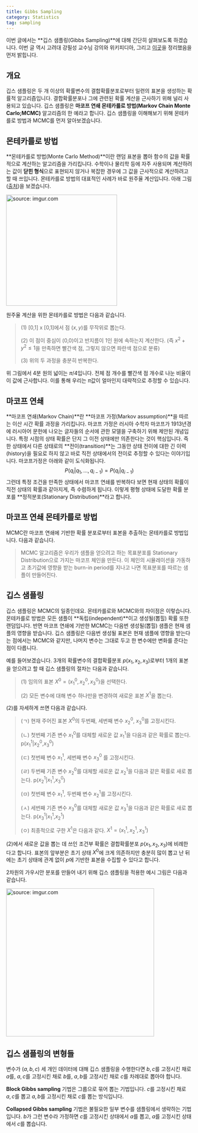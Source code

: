```yaml
---
title: Gibbs Sampling
category: Statistics
tag: sampling
---
```


이번 글에서는 **깁스 샘플링(Gibbs Sampling)**에 대해 간단히 살펴보도록 하겠습니다. 이번 글 역시 고려대 강필성 교수님 강의와 위키피디아, 그리고 [이곳](http://www.4four.us/article/2014/11/markov-chain-monte-carlo)을 정리했음을 먼저 밝힙니다.



## 개요

깁스 샘플링은 두 개 이상의 확률변수의 결합확률분포로부터 일련의 표본을 생성하는 확률적 알고리즘입니다. 결합확률분포나 그에 관련된 확률 계산을 근사하기 위해 널리 사용되고 있습니다. 깁스 샘플링은 **마코프 연쇄 몬테카를로 방법(Markov Chain Monte Carlo;MCMC)** 알고리즘의 한 예라고 합니다. 깁스 샘플링을 이해해보기 위해 몬테카를로 방법과 MCMC를 먼저 알아보겠습니다.



## 몬테카를로 방법

**몬테카를로 방법(Monte Carlo Method)**이란 랜덤 표본을 뽑아 함수의 값을 확률적으로 계산하는 알고리즘을 가리킵니다. 수학이나 물리학 등에 자주 사용되며 계산하려는 값이 **닫힌 형식**으로 표현되지 않거나 복잡한 경우에 그 값을 근사적으로 계산하려고 할 때 쓰입니다. 몬테카를로 방법의 대표적인 사례가 바로 원주율 계산입니다. 아래 그림([출처](https://ko.wikipedia.org/wiki/%EB%AA%AC%ED%85%8C%EC%B9%B4%EB%A5%BC%EB%A1%9C_%EB%B0%A9%EB%B2%95))을 보겠습니다.

<a href="http://imgur.com/2p1va60"><img src="http://i.imgur.com/2p1va60.gif" width="300px" title="source: imgur.com" /></a>

원주율 계산을 위한 몬테카를로 방법은 다음과 같습니다.

> (1) [0,1] x [0,1]에서 점 $(x,y)$를 무작위로 뽑는다.
>
> (2) 이 점이 중심이 (0,0)이고 반지름이 1인 원에 속하는지 계산한다. (즉 $x^2+y^2≤1$을 만족하면 빨간색 점, 그렇지 않으면 파란색 점으로 분류)
>
> (3) 위의 두 과정을 충분히 반복한다.

위 그림에서 4분 원의 넓이는 $π/4$입니다. 전체 점 개수를 빨간색 점 개수로 나눈 비율이 이 값에 근사합니다. 이를 통해 우리는 $π$값이 얼마인지 대략적으로 추정할 수 있습니다.



## 마코프 연쇄

**마코프 연쇄(Markov Chain)**란 **마코프 가정(Markov assumption)**을 따르는 이산 시간 확률 과정을 가리킵니다. 마코프 가정은 러시아 수학자 마코프가 1913년경에 러시아어 문헌에 나오는 글자들의 순서에 관한 모델을 구축하기 위해 제안된 개념입니다. 특정 시점의 상태 확률은 단지 그 이전 상태에만 의존한다는 것이 핵심입니다. 즉 한 상태에서 다른 상태로의 **전이(transition)**는 그동안 상태 전이에 대한 긴 이력(history)을 필요로 하지 않고 바로 직전 상태에서의 전이로 추정할 수 있다는 이야기입니다. 마코프가정은 아래와 같이 도식화됩니다.
$$
P({ q }_{ i }|{ q }_{ 1 },...,{ q }_{ i-1 })=P({ q }_{ i }|{ q }_{ i-1 })
$$
그런데 특정 조건을 만족한 상태에서 마코프 연쇄를 반복하다 보면 현재 상태의 확률이 직전 상태의 확률과 같아지게, 즉 수렴하게 됩니다. 이렇게 평형 상태에 도달한 확률 분포를 **정적분포(Stationary Distribution)**라고 합니다.



## 마코프 연쇄 몬테카를로 방법

MCMC란 마코프 연쇄에 기반한 확률 분포로부터 표본을 추출하는 몬테카를로 방법입니다. 다음과 같습니다.

> MCMC 알고리즘은 우리가 샘플을 얻으려고 하는 목표분포를 Stationary Distribution으로 가지는 마코프 체인을 만든다. 이 체인의 시뮬레이션을 가동하고 초기값에 영향을 받는 burn-in period를 지나고 나면 목표분포를 따르는 샘플이 만들어진다.



## 깁스 샘플링

깁스 샘플링은 MCMC의 일종인데요. 몬테카를로와 MCMC와의 차이점은 이렇습니다. 몬테카를로 방법은 모든 샘플이 **독립(independent)**이고 생성될(뽑힐) 확률 또한 랜덤입니다. 반면 마코프 연쇄에 기반한 MCMC는 다음번 생성될(뽑힐) 샘플은 현재 샘플의 영향을 받습니다. 깁스 샘플링은 다음번 생성될 표본은 현재 샘플에 영향을 받는다는 점에서는 MCMC와 같지만, 나머지 변수는 그대로 두고 한 변수에만 변화를 준다는 점이 다릅니다.

예를 들어보겠습니다. 3개의 확률변수의 결합확률분포 $p(x_1,x_2,x_3)$로부터 1개의 표본을 얻으려고 할 때 깁스 샘플링의 절차는 다음과 같습니다.

> (1) 임의의 표본 $X^0=(x_1^0,x_2^0,x_3^0)$을 선택한다.
>
> (2) 모든 변수에 대해 변수 하나만을 변경하여 새로운 표본 $X^1$을 뽑는다. 

(2)를 자세하게 쓰면 다음과 같습니다.

> (ㄱ) 현재 주어진 표본 $X^0$의 두번째, 세번째 변수 $x_2^0$, $x_3^0$를 고정시킨다.
>
> (ㄴ) 첫번째 기존 변수 $x_1^0$를 대체할 새로운 값 $x_1^1$을 다음과 같은 확률로 뽑는다. p($x_1^1$\|$x_2^0$,$x_3^0$)
>
> (ㄷ) 첫번째 변수 $x_1^1$, 세번째 변수 $x_3^0$ 를 고정시킨다.
>
> (ㄹ) 두번째 기존 변수 $x_2^0$를 대체할 새로운 값 $x_2^1$을 다음과 같은 확률로 새로 뽑는다. p($x_2^1$\|$x_1^1$,$x_3^0$)
>
> (ㅁ) 첫번째 변수 $x_1^1$, 두번째 변수 $x_2^1$를 고정시킨다.
>
> (ㅅ) 세번째 기존 변수 $x_3^0$를 대체할 새로운 값 $x_3^1$을 다음과 같은 확률로 새로 뽑는다. p($x_3^1$\|$x_1^1$,$x_2^1$)
>
> (ㅇ) 최종적으로 구한 $X^1$은 다음과 같다. $X^1=(x_1^1,x_2^1,x_3^1)$

(2)에서 새로운 값을 뽑는 데 쓰인 조건부 확률은 결합확률분포 $p(x_1,x_2,x_3)$에 비례한다고 합니다. 표본의 앞부분은 초기 상태 $X^0$에 크게 의존하지만 충분히 많이 뽑고 난 뒤에는 초기 상태에 관계 없이 $p$에 기반한 표본을 수집할 수 있다고 합니다.

2차원의 가우시안 분포를 만들어 내기 위해 깁스 샘플링을 적용한 예시 그림은 다음과 같습니다.

<a href="http://imgur.com/91TeFpu"><img src="http://i.imgur.com/91TeFpu.gif" width="400px" title="source: imgur.com" /></a>



## 깁스 샘플링의 변형들

변수가 $(a,b,c)$ 세 개인 데이터에 대해 깁스 샘플링을 수행한다면 $b,c$를 고정시킨 채로 $a$를, $a,c$를 고정시킨 채로 $b$를, $a,b$를 고정시킨 채로 $c$를 차례대로 뽑아야 합니다. 

**Block Gibbs sampling** 기법은 그룹으로 묶어 뽑는 기법입니다. $c$를 고정시킨 채로 $a,c$를 뽑고 $a,b$를 고정시킨 채로 $c$를 뽑는 방식입니다.

**Collapsed Gibbs sampling** 기법은 불필요한 일부 변수를 샘플링에서 생략하는 기법입니다. $b$가 그런 변수라 가정하면 $c$를 고정시킨 상태에서 $a$를 뽑고, $a$를 고정시킨 상태에서 $c$를 뽑습니다.